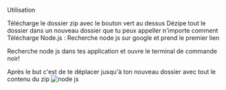 Utilisation

Télécharge le dossier zip avec le bouton vert au dessus
Dézipe tout le dossier dans un nouveau dossier que tu peux appeller n'importe comment 
Télécharge Node.js : Recherche node js sur google et prend le premier lien

Recherche node js dans tes application et ouvre le terminal de commande noir!

Après le but c'est de te déplacer jusqu'à ton nouveau dossier avec tout le contenu du zip
![node js](https://user-images.githubusercontent.com/102767736/187400227-c735dfa6-db2f-413b-8fa0-c9e3612f8249.png)
